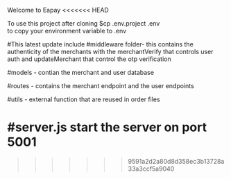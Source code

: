 Welcome to Eapay
<<<<<<< HEAD

To use this project
after cloning 
$cp .env.project .env  
to copy your environment variable to .env 

#This latest update include
#middleware folder- this contains the authenticity of the merchants with the merchantVerify that controls user auth and updateMerchant that control the otp verification

#models - contian the merchant and user database

#routes - contains the merchant endpoint and the user endpoints

#utils - external function that are reused in order files

#server.js start the server on port 5001
=======
>>>>>>> 9591a2d2a80d8d358ec3b13728a33a3ccf5a9040
